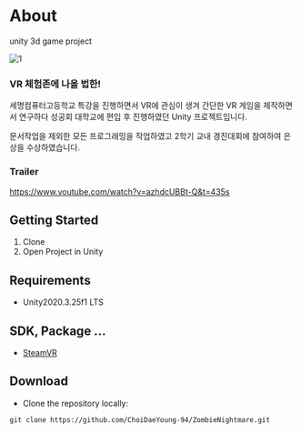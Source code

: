 # About

unity 3d game project

![1](https://user-images.githubusercontent.com/66999597/222114638-ac3863e1-f279-472e-8e32-8bf25461a99a.png)

### VR 체험존에 나올 법한!

세명컴퓨터고등학교 특강을 진행하면서 VR에 관심이 생겨 간단한 VR 게임을 제작하면서 연구하다 성공회 대학교에 편입 후 진행하였던 Unity 프로젝트입니다. 

문서작업을 제외한 모든 프로그래밍을 작업하였고 2학기 교내 경진대회에 참여하여 은상을 수상하였습니다.

### Trailer

https://www.youtube.com/watch?v=azhdcUBBt-Q&t=435s

## Getting Started

1. Clone
2. Open Project in Unity

## Requirements
- Unity2020.3.25f1 LTS

## SDK, Package ...
- [SteamVR](https://assetstore.unity.com/packages/tools/integration/steamvr-plugin-32647?locale=ko-KR)

## Download

- Clone the repository locally:
~~~
git clone https://github.com/ChoiDaeYoung-94/ZombieNightmare.git
~~~